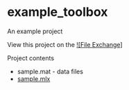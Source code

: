 # example_toolbox
An example project

View this project on the  [![File Exchange]](https://img.shields.io/badge/File%20Exchange--blue.svg)

Project contents
* sample.mat - data files
* [sample.mlx](http://www.mathworks.com/matlabcentral/fileexchange)
